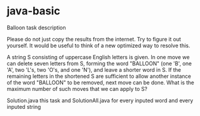 # java-basic
Balloon task description

Please do not just copy the results from the internet. Try to figure it out yourself. It would be useful to think of a new optimized way to resolve this.

A string S consisting of uppercase English letters is given. In one move we can delete seven letters from S, forming the word "BALLOON" (one 'B', one 'A', two 'L's, two 'O's, and one 'N'), and leave a shorter word in S. If the remaining letters in the shortened S are sufficient to allow another instance of the word "BALLOON" to be removed, next move can be done. What is the maximum number of such moves that we can apply to S?


Solution.java this task and SolutionAll.java for every inputed word and every inputed string
